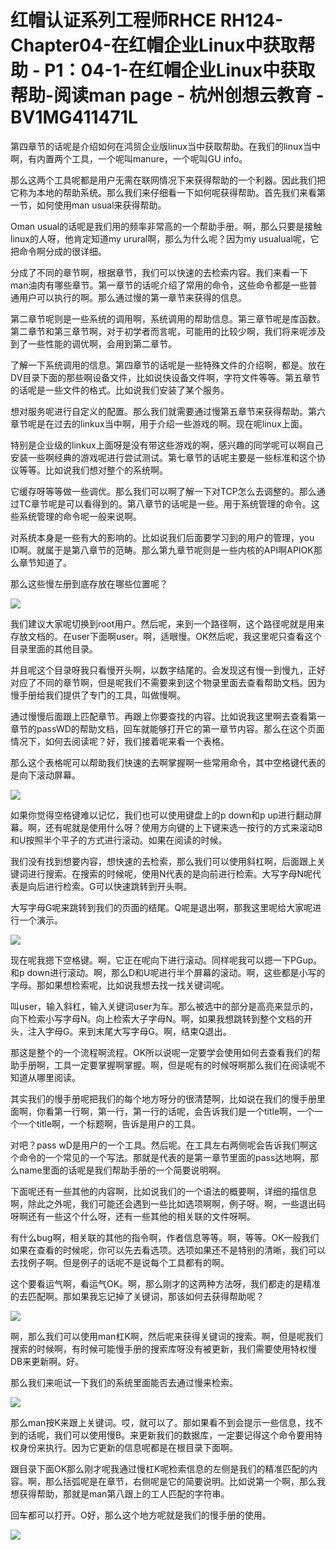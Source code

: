 # 红帽认证系列工程师RHCE RH124-Chapter04-在红帽企业Linux中获取帮助 - P1：04-1-在红帽企业Linux中获取帮助-阅读man page - 杭州创想云教育 - BV1MG411471L

第四章节的话呢是介绍如何在鸿贸企业版linux当中获取帮助。在我们的linux当中啊，有内置两个工具，一个呢叫manure，一个呢叫GU info。

那么这两个工具呢都是用户无需在联网情况下来获得帮助的一个利器。因此我们把它称为本地的帮助系统。那么我们来仔细看一下如何呢获得帮助。首先我们来看第一节，如何使用man usual来获得帮助。

Oman usual的话呢是我们用的频率非常高的一个帮助手册。啊，那么只要是接触linux的人呀，他肯定知道my urural啊，那么为什么呢？因为my usualual呢，它把命令啊分成的很详细。

分成了不同的章节啊，根据章节，我们可以快速的去检索内容。我们来看一下man油肉有哪些章节。第一章节的话呢介绍了常用的命令，这些命令都是一些普通用户可以执行的啊。那么通过慢的第一章节来获得的信息。

第二章节呢则是一些系统的调用啊，系统调用的帮助信息。第三章节呢是库函数。第二章节和第三章节啊，对于初学者而言呢，可能用的比较少啊，我们将来呢涉及到了一些性能的调优啊，会用到第二章节。

了解一下系统调用的信息。第四章节的话呢是一些特殊文件的介绍啊，都是。放在DV目录下面的那些啊设备文件，比如说快设备文件啊，字符文件等等。第五章节的话呢是一些文件的格式。比如说我们安装了某个服务。

想对服务呢进行自定义的配置。那么我们就需要通过慢第五章节来获得帮助。第六章节呢是在过去的linkux当中啊，用于介绍一些游戏的啊。现在呢linux上面。

特别是企业级的linkux上面呀是没有带这些游戏的啊，感兴趣的同学呢可以啊自己安装一些啊经典的游戏呢进行尝试测试。第七章节的话呢主要是一些标准和这个协议等等。比如说我们想对整个的系统啊。

它缓存呀等等做一些调优。那么我们可以啊了解一下对TCP怎么去调整的。那么通过TC章节呢是可以看得到的。第八章节的话呢是一些。用于系统管理的命令。这些系统管理的命令呢一般来说啊。

对系统本身是一些有大的影响的。比如说我们后面要学习到的用户的管理，you ID啊。就属于是第八章节的范畴。那么第九章节呢则是一些内核的API啊APIOK那么章节知道了。

那么这些慢左册到底存放在哪些位置呢？

![](img/058a43244b5472a8df76c12b8b5a5b50_1.png)

我们建议大家呢切换到root用户。然后呢，来到一个路径啊，这个路径呢就是用来存放文档的。在user下面啊user。啊，适眼慢。OK然后呢，我这里呢只查看这个目录里面的其他目录。

并且呢这个目录呀我只看慢开头啊，以数字结尾的。会发现这有慢一到慢九，正好对应了不同的章节啊，但是呢我们不需要来到这个物录里面去查看帮助文档。因为慢手册给我们提供了专门的工具，叫做慢啊。

通过慢慢后面跟上匹配章节。再跟上你要查找的内容。比如说我这里啊去查看第一章节的passWD的帮助文档，回车就能够打开它的第一章节内容。那么在这个页面情况下，如何去阅读呢？好，我们接着呢来看一个表格。

那么这个表格呢可以帮助我们快速的去啊掌握啊一些常用命令，其中空格键代表的是向下滚动屏幕。

![](img/058a43244b5472a8df76c12b8b5a5b50_3.png)

如果你觉得空格键难以记忆，我们也可以使用键盘上的p down和p up进行翻动屏幕。啊，还有呢就是使用什么呀？使用方向键的上下键来选一按行的方式来滚动B和U按照半个平子的方式进行滚动。如果在阅读的时候。

我们没有找到想要内容，想快速的去检索，那么我们可以使用斜杠啊，后面跟上关键词进行搜索。在搜索的时候呢，使用N代表的是向前进行检索。大写字母N呢代表是向后进行检索。G可以快速跳转到开头啊。

大写字母G呢来跳转到我们的页面的结尾。Q呢是退出啊，那我这里呢给大家呢进行一个演示。

![](img/058a43244b5472a8df76c12b8b5a5b50_5.png)

现在呢我摁下空格键。啊，它正在呢向下进行滚动。同样呢我可以摁一下PGup。和p down进行滚动。啊，那么D和U呢进行半个屏幕的滚动。啊，这些都是小写的字母。那如果想检索呢，比如说我想去找一找关键词呢。

叫user，输入斜杠，输入关键词user为车。那么被选中的部分是高亮来显示的，向下检索小写字母N。向上检索大子字母N。啊，如果我想跳转到整个文档的开头，注入字母G。来到末尾大写字母G。啊，结束Q退出。

那这是整个的一个流程啊流程。OK所以说呢一定要学会使用如何去查看我们的帮助手册啊，工具一定要掌握啊掌握。啊，但是呢有的时候呀啊那么我们在阅读呢不知道从哪里阅读。

其实我们的慢手册呢把我们的每个地方呀分的很清楚啊，比如说在我们的慢手册里面啊，你看第一行啊，第一行，第一行的话呢，会告诉我们是一个title啊，一个一个一个title啊，一个标题啊，告诉是用户的工具。

对吧？pass wD是用户的一个工具。然后呢。在工具左右两侧呢会告诉我们啊这个命令的一个常见的一个写法。那就是代表的是第一章节里面的pass达地啊，那么name里面的话呢是我们帮助手册的一个简要说明啊。

下面呢还有一些其他的内容啊，比如说我们的一个语法的概要啊，详细的描信息啊，除此之外呢，我们可能还会遇到一些比如选项啊啊，例子呀。啊，一些退出码呀啊还有一些这个什么呀，还有一些其他的相关联的文件呀啊。

有什么bug啊，相关联的其他的指令啊，作者信息等等。啊，等等。OK一般我们如果在查看的时候呢，你可以先去看选项。选项如果还不是特别的清晰，我们可以去找例子啊。但是例子的话呢不是说每个工具都有的啊。

这个要看运气啊，看运气OK。啊，那么刚才的这两种方法呀，我们都走的是精准的去匹配啊。那如果我忘记掉了关键词，那该如何去获得帮助呢？



![](img/058a43244b5472a8df76c12b8b5a5b50_7.png)

啊，那么我们可以使用man杠K啊，然后呢来获得关键词的搜索。啊，但是呢我们搜索的时候啊，有时候可能慢手册的搜索库呀没有被更新，我们需要使用特权慢DB来更新啊。好。

那么我们来呃试一下我们的系统里面能否去通过慢来检索。

![](img/058a43244b5472a8df76c12b8b5a5b50_9.png)

那么man按K来跟上关键词。哎，就可以了。那如果看不到会提示一些信息，找不到的话呢，我们可以使用慢B。来更新我们的数据库，一定要记得这个命令要用特权身份来执行。因为它更新的信息呢都是在根目录下面啊。

跟目录下面OK那么刚才呢我通过慢杠K呢检索信息的左侧是我们的精准匹配的内容。啊，那么括弧呢是在章节，右侧呢是它的简要说明。比如说第一个啊，那么我想获得帮助，那就是man第八跟上的工人匹配的字符串。

回车都可以打开。O好，那么这个地方呢就是我们的慢手册的使用。

![](img/058a43244b5472a8df76c12b8b5a5b50_11.png)